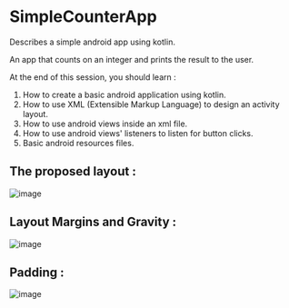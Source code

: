 # SimpleCounterApp

Describes a simple android app using kotlin.

An app that counts on an integer and prints the result to the user.

At the end of this session, you should learn : 

1) How to create a basic android application using kotlin.
2) How to use XML (Extensible Markup Language) to design an activity layout.
3) How to use android views inside an xml file.
4) How to use android views' listeners to listen for button clicks.
5) Basic android resources files.

## The proposed layout : 
![image](https://user-images.githubusercontent.com/60224159/157776832-67661789-f718-42bb-ad1b-d93ea5dfae67.png)

## Layout Margins and Gravity :
![image](https://user-images.githubusercontent.com/60224159/157776842-3b8eb35e-8f04-4572-a9a2-6a280f56be10.png)

## Padding :
![image](https://user-images.githubusercontent.com/60224159/157776850-845bd4c7-ce76-4426-b384-46cd25bf6539.png)
